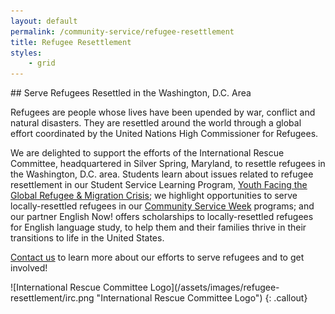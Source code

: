 ```yaml
---
layout: default
permalink: /community-service/refugee-resettlement
title: Refugee Resettlement
styles:
    - grid
---
```

<section markdown="1">
## Serve Refugees Resettled in the Washington, D.C. Area

Refugees are people whose lives have been upended by war, conflict and natural disasters. They are resettled around the world through a global effort coordinated by the United Nations High Commissioner for Refugees.

We are delighted to support the efforts of the International Rescue Committee, headquartered in Silver Spring, Maryland, to resettle refugees in the Washington, D.C. area. Students learn about issues related to refugee resettlement in our Student Service Learning Program, [Youth Facing the Global Refugee & Migration Crisis](/student-service-learning/youth-facing-the-global-refugee-and-migration-crisis); we highlight opportunities to serve locally-resettled refugees in our [Community Service Week](/community-service/community-service-weeks) programs; and our partner English Now! offers scholarships to locally-resettled refugees for English language study, to help them and their families thrive in their transitions to life in the United States.

[Contact us](mailto:communityservice@washingtoncie.org) to learn more about our efforts to serve refugees and to get involved!
</section>
![International Rescue Committee Logo](/assets/images/refugee-resettlement/irc.png "International Rescue Committee Logo")
{: .callout}
